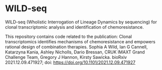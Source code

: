 # WILD-seq
WILD-seq (Wholistic Interrogation of Lineage Dynamics by sequencing) for clonal transcriptomic analysis and identification of chemoresistance.

This repository contains code related to the publication:
Clonal transcriptomics identifies mechanisms of chemoresistance and empowers rational design of combination therapies. 
Sophia A Wild, Ian G Cannell, Katarzyna Kania, Ashley Nicholls, Dario Bressan, CRUK IMAXT Grand Challenge Team, Gregory J Hannon, Kirsty Sawicka. 
bioRxiv 2021.12.09.471927; doi: https://doi.org/10.1101/2021.12.09.471927
